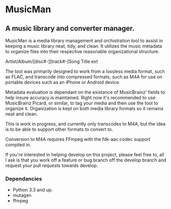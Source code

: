 MusicMan
========

A music library and converter manager.
--------------------------------------

MusicMan is a media library management and orchistration tool to assist in
keeping a music library neat, tidy, and clean. It utilizes the music metadata
to organize files into their respective reasonable organizational structure:

Artist/Album/[disc#-][track#-]Song Title.ext

The tool was primarily designed to work from a lossless media format, such as
FLAC, and transcode into compressed formats, such as M4A for use on portable
devices such as an iPhone or Android device.

Metadata evaluation is dependant on the existance of MusicBrainz' fields to
help insure accuracy is maintained. Right now it's recommended to use 
MusicBrainz Picard, or similar, to tag your media and then use the tool to
organize it. Organization is kept on both media library formats so it remains
neat and clean.

This is work in progress, and currently only transcodes to M4A, but the idea
is to be able to support other formats to convert to.

Conversion to M4A requires FFmpeg with the fdk-aac codec support compiled in.

If you're interested in helping develop on this project, please feel free to,
all I ask is that you work off a feature or bug branch off the develop branch
and request your pull requests towards develop.

### Dependancies

- Python 3.3 and up.
- mutagen
- ffmpeg


